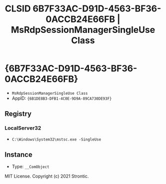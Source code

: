 ﻿---
title: "CLSID 6B7F33AC-D91D-4563-BF36-0ACCB24E66FB | MsRdpSessionManagerSingleUse Class"
excerpt: What is COM-Object CLSID 6B7F33AC-D91D-4563-BF36-0ACCB24E66FB?
---

# {6B7F33AC-D91D-4563-BF36-0ACCB24E66FB}

* `MsRdpSessionManagerSingleUse Class`
* AppID: `{6B1DE8B3-DFB1-4C0E-9D9A-89CA730DE93F}`

## Registry


### LocalServer32

* `C:\Windows\System32\mstsc.exe -SingleUse`

## Instance

* Type: `__ComObject`

MIT License. Copyright (c) 2021 Strontic.


